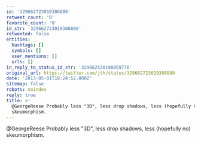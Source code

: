 ```yaml
---
id: '329662723019386880'
retweet_count: '0'
favorite_count: '0'
id_str: '329662723019386880'
retweeted: false
entities:
  hashtags: []
  symbols: []
  user_mentions: []
  urls: []
in_reply_to_status_id_str: '329662530198859776'
original_url: https://twitter.com/jth/status/329662723019386880
date: '2013-05-01T18:24:52.000Z'
sitemap: false
robots: noindex
reply: true
title: >-
  @GeorgeReese Probably less "3D", less drop shadows, less (hopefully no)
  skeumorphism.
---
```


@GeorgeReese Probably less "3D", less drop shadows, less (hopefully no) skeumorphism.